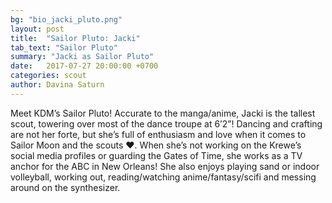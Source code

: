 ```yaml
---
bg: "bio_jacki_pluto.png"
layout: post
title:  "Sailor Pluto: Jacki"
tab_text: "Sailor Pluto"
summary: "Jacki as Sailor Pluto"
date:   2017-07-27 20:00:00 +0700
categories: scout
author: Davina Saturn
---
```


Meet KDM’s Sailor Pluto! Accurate to the manga/anime, Jacki is the tallest scout, towering over most of the dance troupe at 6’2”! Dancing and crafting are not her forte, but she’s full of enthusiasm and love when it comes to Sailor Moon and the scouts ❤️. When she’s not working on the Krewe’s social media profiles or guarding the Gates of Time, she works as a TV anchor for the ABC in New Orleans! She also enjoys playing sand or indoor volleyball, working out, reading/watching anime/fantasy/scifi and messing around on the synthesizer.
